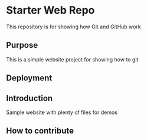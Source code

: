 # Starter Web Repo

This repository is for showing how Git and GitHub work

## Purpose
This is a simple website project for showing how to git
## Deployment

## Introduction


Sample website with plenty of files for demos

## How to contribute